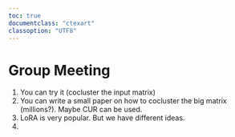 ```yaml
---
toc: true
documentclass: "ctexart"
classoption: "UTF8"
---
```

# Group Meeting
1. You can try it (cocluster the input matrix)
2. You can write a small paper on how to cocluster the big matrix (millions?). Maybe CUR can be used.
3. LoRA is very popular. But we have different ideas.
4. 